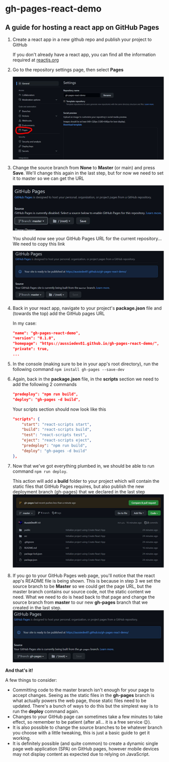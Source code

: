 # gh-pages-react-demo
## A guide for hosting a react app on GitHub Pages

1.  Create a react app in a new github repo and publish your project to GitHub

    If you don't already have a react app, you can find all the information required at [reactjs.org](https://reactjs.org/docs/create-a-new-react-app.html "Create react app")
2.  Go to the repository settings page, then select **Pages** 

    ![Go to pages menu](img\pages.JPG)

3.  Change the source branch from **None** to **Master** (or main) and press **Save**.
We'll change this again in the last step, but for now we need to set it to master so we can get the URL

    ![changing source to master](img\change-branch-to-master.JPG)

    You should now see your GitHub Pages URL for the current repository... We need to copy this link

    ![GitHub Pages URL example](img\after-save.JPG)

4.  Back in your react app, navigate to your project's **package.json** file and (towards the top) add the GitHub pages URL

    In my case: 
    ```json
    "name": "gh-pages-react-demo",
    "version": "0.1.0",
    "homepage": "https://aussiedev81.github.io/gh-pages-react-demo/",
    "private": true,
    ...
    ```
5.  In the console (making sure to be in your app's root directory), run the following command
    ```npm install gh-pages --save-dev```

6.  Again, back in the **package.json** file, in the **scripts** section we need to add the following 2 commands
    ```json
    "predeploy": "npm run build",
    "deploy": "gh-pages -d build",
    ```

    Your scripts section should now look like this
    ```json
    "scripts": {
        "start": "react-scripts start",
        "build": "react-scripts build",
        "test": "react-scripts test",
        "eject": "react-scripts eject",
        "predeploy": "npm run build",
        "deploy": "gh-pages -d build"
    },
    ````

7.  Now that we've got everything plumbed in, we should be able to run command ```npm run deploy```. 

    This action will add a **build** folder to your project which will contain the static files that GitHub Pages requires, but also publish the new deployment branch (gh-pages) that we declared in the last step
    ![new gh-pages branch](img\new-branch.JPG)

8.  If you go to your GitHub Pages web page, you'll notice that the react app's README file is being shown. This is because in step 3 we set the source branch to be **Master** so we could get the page URL, but the master branch contains our source code, not the static content we need.
What we need to do is head back to that page and change the source branch from **master** to our new **gh-pages** branch that we created in the last step.
![Changed the source branch from master to gh-pages](img\source-branch-changed.JPG)

**And that's it!**


A few things to consider:
-   Committing code to the master branch isn't enough for your page to accept changes. Seeing as the static files in the **gh-pages** branch is what actually powers the web page, those static files need to be updated. There's a bunch of ways to do this but the simplest way is to run the **deploy** command again.
-   Changes to your GitHub page can sometimes take a few minutes to take effect, so remember to be patient (after all... it is a free service 😉).
-   It is also possible to change the source branches to be whatever branch you choose with a little tweaking, this is just a basic guide to get it working.
-   It is definitely possible (and quite common) to create a dynamic single page web application (SPA) on GitHub pages, however mobile devices may not display content as expected due to relying on JavaScript.
